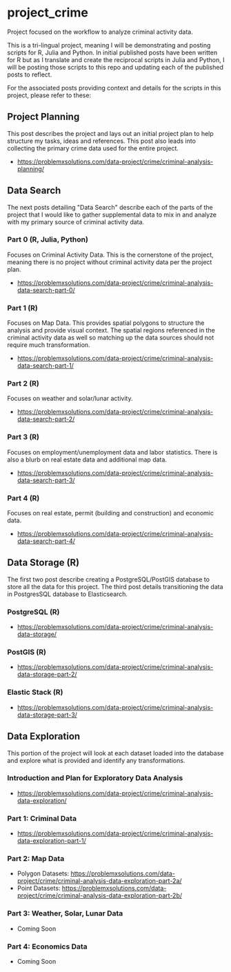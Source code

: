 # project_crime
Project focused on the workflow to analyze criminal activity data.

This is a tri-lingual project, meaning I will be demonstrating and posting scripts for R, Julia and Python.  In initial published posts have been written for R but as I translate and create the reciprocal scripts in Julia and Python, I will be posting those scripts to this repo and updating each of the published posts to reflect.

For the associated posts providing context and details for the scripts in this project, please refer to these:

## Project Planning
This post describes the project and lays out an initial project plan to help structure my tasks, ideas and references.  This post also leads into collecting the  primary crime data used for the entire project.
* https://problemxsolutions.com/data-project/crime/criminal-analysis-planning/

## Data Search
The next posts detailing "Data Search" describe each of the parts of the project that I would like to gather supplemental data to mix in and analyze with my primary source of criminal activity data.  

### Part 0 (R, Julia, Python)
Focuses on Criminal Activity Data.  This is the cornerstone of the project, meaning there is no project without criminal activity data per the project plan.
* https://problemxsolutions.com/data-project/crime/criminal-analysis-data-search-part-0/

### Part 1 (R)
Focuses on Map Data.  This provides spatial polygons to structure the analysis and provide visual context.  The spatial regions referenced in the criminal activity data as well so matching up the data sources should not require much transformation.
* https://problemxsolutions.com/data-project/crime/criminal-analysis-data-search-part-1/

### Part 2 (R)
Focuses on weather and solar/lunar activity.
* https://problemxsolutions.com/data-project/crime/criminal-analysis-data-search-part-2/

### Part 3 (R)
Focuses on employment/unemployment data and labor statistics.  There is also a blurb on real estate data and additional map data.
* https://problemxsolutions.com/data-project/crime/criminal-analysis-data-search-part-3/

### Part 4 (R)
Focuses on real estate, permit (building and construction) and economic data.
* https://problemxsolutions.com/data-project/crime/criminal-analysis-data-search-part-4/

## Data Storage (R)
The first two post describe creating a PostgreSQL/PostGIS database to store all the data for this project.  The third post details transitioning the data in PostgresSQL database to Elasticsearch.

### PostgreSQL (R)
* https://problemxsolutions.com/data-project/crime/criminal-analysis-data-storage/

### PostGIS (R)
* https://problemxsolutions.com/data-project/crime/criminal-analysis-data-storage-part-2/

### Elastic Stack (R)
* https://problemxsolutions.com/data-project/crime/criminal-analysis-data-storage-part-3/

## Data Exploration
This portion of the project will look at each dataset loaded into the database and explore what is provided and identify any transformations.

### Introduction and Plan for Exploratory Data Analysis
* https://problemxsolutions.com/data-project/crime/criminal-analysis-data-exploration/

### Part 1: Criminal Data
* https://problemxsolutions.com/data-project/crime/criminal-analysis-data-exploration-part-1/

### Part 2: Map Data
* Polygon Datasets: https://problemxsolutions.com/data-project/crime/criminal-analysis-data-exploration-part-2a/
* Point Datasets: https://problemxsolutions.com/data-project/crime/criminal-analysis-data-exploration-part-2b/

### Part 3: Weather, Solar, Lunar Data
* Coming Soon

### Part 4: Economics Data
* Coming Soon

